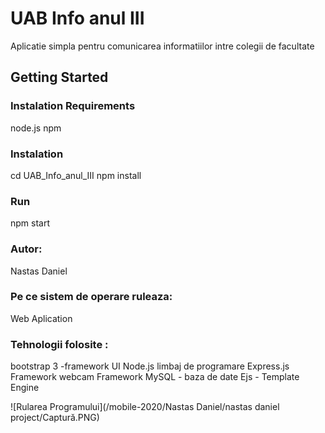 # UAB Info anul III
Aplicatie simpla pentru comunicarea informatiilor intre colegii de facultate
## Getting Started
### Instalation Requirements
node.js 
npm 
### Instalation 
cd UAB_Info_anul_III
npm install
### Run
npm start 
### Autor:
Nastas Daniel   
### Pe ce sistem de operare ruleaza: 
Web Aplication
### Tehnologii folosite :
bootstrap 3 -framework UI
Node.js limbaj de programare
Express.js Framework 
webcam Framework 
MySQL - baza de date
Ejs - Template Engine 





![Rularea Programului](/mobile-2020/Nastas Daniel/nastas daniel project/Captură.PNG)
